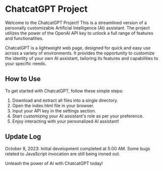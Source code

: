 # ChatcatGPT Project

Welcome to the ChatcatGPT Project! This is a streamlined version of a personally customizable Artificial Intelligence (AI) assistant. The project utilizes the power of the OpenAI API key to unlock a full range of features and functionalities.

ChatcatGPT is a lightweight web page, designed for quick and easy use across a variety of environments. It provides the opportunity to customize the identity of your own AI assistant, tailoring its features and capabilities to your specific needs.

## How to Use

To get started with ChatcatGPT, follow these simple steps:

1. Download and extract all files into a single directory.
2. Open the index.html file in your browser.
3. Input your API key in the settings section.
4. Start customizing your AI assistant's role as per your preference.
5. Enjoy interacting with your personalized AI assistant!

## Update Log

October 8, 2023: Initial development completed at 5:00 AM. Some bugs related to JavaScript invocation are still being ironed out.

Unleash the power of AI with ChatcatGPT today!
